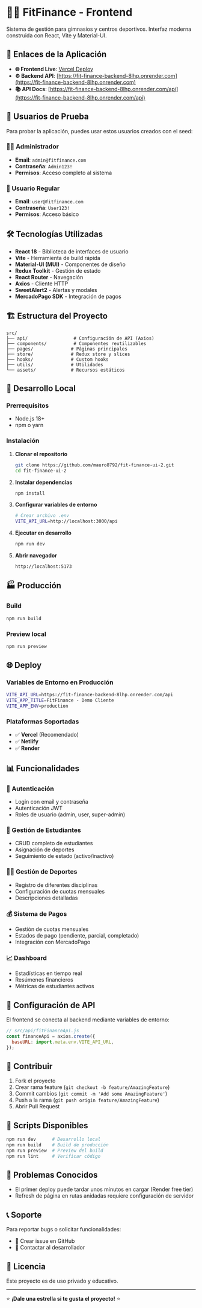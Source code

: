 # 🏋️‍♂️ FitFinance - Frontend

Sistema de gestión para gimnasios y centros deportivos. Interfaz moderna construida con React, Vite y Material-UI.

## 🚀 Enlaces de la Aplicación

- **🌐 Frontend Live**: [Vercel Deploy](https://fit-finance-ui-2.vercel.app)
- **⚙️ Backend API**: [https://fit-finance-backend-8lhp.onrender.com](https://fit-finance-backend-8lhp.onrender.com)
- **📚 API Docs**: [https://fit-finance-backend-8lhp.onrender.com/api](https://fit-finance-backend-8lhp.onrender.com/api)

## 🔑 Usuarios de Prueba

Para probar la aplicación, puedes usar estos usuarios creados con el seed:

### 👨‍💼 Administrador

- **Email**: `admin@fitfinance.com`
- **Contraseña**: `Admin123!`
- **Permisos**: Acceso completo al sistema

### 👤 Usuario Regular

- **Email**: `user@fitfinance.com`
- **Contraseña**: `User123!`
- **Permisos**: Acceso básico

## 🛠️ Tecnologías Utilizadas

- **React 18** - Biblioteca de interfaces de usuario
- **Vite** - Herramienta de build rápida
- **Material-UI (MUI)** - Componentes de diseño
- **Redux Toolkit** - Gestión de estado
- **React Router** - Navegación
- **Axios** - Cliente HTTP
- **SweetAlert2** - Alertas y modales
- **MercadoPago SDK** - Integración de pagos

## 🏗️ Estructura del Proyecto

```
src/
├── api/                 # Configuración de API (Axios)
├── components/          # Componentes reutilizables
├── pages/              # Páginas principales
├── store/              # Redux store y slices
├── hooks/              # Custom hooks
├── utils/              # Utilidades
└── assets/             # Recursos estáticos
```

## 🚀 Desarrollo Local

### Prerrequisitos

- Node.js 18+
- npm o yarn

### Instalación

1. **Clonar el repositorio**

   ```bash
   git clone https://github.com/mauro8792/fit-finance-ui-2.git
   cd fit-finance-ui-2
   ```

2. **Instalar dependencias**

   ```bash
   npm install
   ```

3. **Configurar variables de entorno**

   ```bash
   # Crear archivo .env
   VITE_API_URL=http://localhost:3000/api
   ```

4. **Ejecutar en desarrollo**

   ```bash
   npm run dev
   ```

5. **Abrir navegador**
   ```
   http://localhost:5173
   ```

## 🏭 Producción

### Build

```bash
npm run build
```

### Preview local

```bash
npm run preview
```

## 🌐 Deploy

### Variables de Entorno en Producción

```bash
VITE_API_URL=https://fit-finance-backend-8lhp.onrender.com/api
VITE_APP_TITLE=FitFinance - Demo Cliente
VITE_APP_ENV=production
```

### Plataformas Soportadas

- ✅ **Vercel** (Recomendado)
- ✅ **Netlify**
- ✅ **Render**

## 📊 Funcionalidades

### 🔐 Autenticación

- Login con email y contraseña
- Autenticación JWT
- Roles de usuario (admin, user, super-admin)

### 👥 Gestión de Estudiantes

- CRUD completo de estudiantes
- Asignación de deportes
- Seguimiento de estado (activo/inactivo)

### 🏃‍♂️ Gestión de Deportes

- Registro de diferentes disciplinas
- Configuración de cuotas mensuales
- Descripciones detalladas

### 💰 Sistema de Pagos

- Gestión de cuotas mensuales
- Estados de pago (pendiente, parcial, completado)
- Integración con MercadoPago

### 📈 Dashboard

- Estadísticas en tiempo real
- Resúmenes financieros
- Métricas de estudiantes activos

## 🔧 Configuración de API

El frontend se conecta al backend mediante variables de entorno:

```javascript
// src/api/fitFinanceApi.js
const financeApi = axios.create({
  baseURL: import.meta.env.VITE_API_URL,
});
```

## 🤝 Contribuir

1. Fork el proyecto
2. Crear rama feature (`git checkout -b feature/AmazingFeature`)
3. Commit cambios (`git commit -m 'Add some AmazingFeature'`)
4. Push a la rama (`git push origin feature/AmazingFeature`)
5. Abrir Pull Request

## 📝 Scripts Disponibles

```bash
npm run dev      # Desarrollo local
npm run build    # Build de producción
npm run preview  # Preview del build
npm run lint     # Verificar código
```

## 🐛 Problemas Conocidos

- El primer deploy puede tardar unos minutos en cargar (Render free tier)
- Refresh de página en rutas anidadas requiere configuración de servidor

## 📞 Soporte

Para reportar bugs o solicitar funcionalidades:

- 📧 Crear issue en GitHub
- 📱 Contactar al desarrollador

## 📄 Licencia

Este proyecto es de uso privado y educativo.

---

⭐ **¡Dale una estrella si te gusta el proyecto!** ⭐
